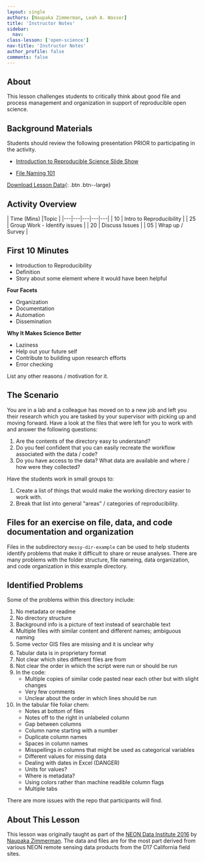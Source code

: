 ```yaml
---
layout: single
authors: [Naupaka Zimmerman, Leah A. Wasser]
title: 'Instructor Notes'
sidebar:
  nav:
class-lesson: ['open-science']
nav-title: 'Instructor Notes'
author_profile: false
comments: false
---
```


## About
This lesson challenges students to critically think about good file and process
management and organization in support of reproducible open science.

 <div class='notice--success' markdown="1">

## Background Materials

Students should review the following presentation PRIOR to participating in the
activity.

* <a href="{{ site.baseurl }}/slide-shows/1_intro-reprod-science/" target="_blank">Introduction to Reproducible Science Slide Show </a>

* <a href="{{ site.baseurl }}/slide-shows/2-file-naming-jenny-bryan/" target="_blank">File Naming 101</a>


[Download Lesson Data](https://ndownloader.figshare.com/files/6433086
){: .btn .btn--large}
</div>

## Activity Overview

| Time (Mins)  |Topic   |
|---|---|---|---|---|
|  10 | Intro to Reproducibility   |
|  25 | Group Work - Identify issues   |
|  20 | Discuss Issues  |
| 05 | Wrap up / Survey |


## First 10 Minutes

- Introduction to Reproducibility
- Definition
- Story about some element where it would have been helpful

**Four Facets**

* Organization
* Documentation
* Automation
* Dissemination

**Why It Makes Science Better**

* Laziness
* Help out your future self
* Contribute to building upon research efforts
* Error checking

List any other reasons / motivation for it.

## The Scenario

 You are in a lab and a colleague has moved on to a new job and left you their
 research which you are tasked by your supervisor with picking up and moving forward.
 Have a look at the files that were left for you to work with and answer the following
 questions:

 1. Are the contents of the directory easy to understand?
 2. Do you feel confident that you can easily recreate the workflow associated with the data / code?
 3. Do you have access to the data? What data are available and where / how were
 they collected?

 Have the students work in small groups to:

 1. Create a list of things that would make the working directory
 easier to work with.
 2. Break that list into general "areas" / categories of reproducibility.




## Files for an exercise on file, data, and code documentation and organization

Files in the subdirectory `messy-dir-example` can be used to help
students identify problems that make it difficult to share or reuse
analyses. There are many problems with the folder structure, file
nameing, data organization, and code organization in this example
directory.


## Identified Problems

Some of the problems within this directory include:

1. No metadata or readme
1. No directory structure
1. Background info is a picture of text instead of searchable text
1. Multiple files with similar content and different names; ambiguous naming
1. Some vector GIS files are missing and it is unclear why
1. Tabular data is in proprietary format
1. Not clear which sites different files are from
1. Not clear the order in which the script were run or should be run
1. In the code:
    * Multiple copies of similar code pasted near each other but with slight changes
    * Very few comments
    * Unclear about the order in which lines should be run
1. In the tabular file foliar chem:
    * Notes at bottom of files
    * Notes off to the right in unlabeled column
    * Gap between columns
    * Column name starting with a number
    * Duplicate column names
    * Spaces in column names
    * Misspellings in columns that might be used as categorical variables
    * Different values for missing data
    * Dealing with dates in Excel (DANGER)
    * Units for values?
    * Where is metadata?
    * Using colors rather than machine readible column flags
    * Multiple tabs

There are more issues with the repo that participants will find.



## About This Lesson
This lesson was originally taught as part of the [NEON Data Institute 2016](http://neon-workwithdata.github.io/neon-data-institute-2016/) by
[Naupaka Zimmerman](https://github.com/naupaka). The data and files are
for the most part derived from various NEON remote sensing data
products from the D17 California field sites.
